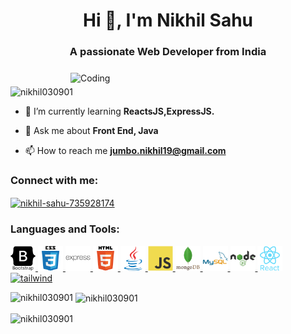 
<h1 align="center">Hi 👋, I'm Nikhil Sahu</h1>
<h3 align="center">A passionate Web Developer from India</h3>
<img align="right" alt="Coding" style="float: right; padding: 3px 3px 0px 3px; margin: 5px 5px 5px 5px;" width="400" src="https://encrypted-tbn0.gstatic.com/images?q=tbn:ANd9GcS-OWyAsz4pGrtSOVxoareEk6l51KJDPdo01g&usqp=CAU" />

<p align="left"> <img src="https://komarev.com/ghpvc/?username=nikhil030901&label=Profile%20views&color=0e75b6&style=flat" alt="nikhil030901" /> </p>

- 🌱 I’m currently learning **ReactsJS,ExpressJS.**

- 💬 Ask me about **Front End, Java**

- 📫 How to reach me **jumbo.nikhil19@gmail.com**

<h3 align="left">Connect with me:</h3>
<p align="left">
<a href="https://linkedin.com/in/nikhil-sahu-735928174" target="blank"><img align="center" src="https://raw.githubusercontent.com/rahuldkjain/github-profile-readme-generator/master/src/images/icons/Social/linked-in-alt.svg" alt="nikhil-sahu-735928174" height="30" width="40" /></a>
</p>

<h3 align="left">Languages and Tools:</h3>
<p align="left"> <a href="https://getbootstrap.com" target="_blank" rel="noreferrer"> <img src="https://raw.githubusercontent.com/devicons/devicon/master/icons/bootstrap/bootstrap-plain-wordmark.svg" alt="bootstrap" width="40" height="40"/> </a> <a href="https://www.w3schools.com/css/" target="_blank" rel="noreferrer"> <img src="https://raw.githubusercontent.com/devicons/devicon/master/icons/css3/css3-original-wordmark.svg" alt="css3" width="40" height="40"/> </a> <a href="https://expressjs.com" target="_blank" rel="noreferrer"> <img src="https://raw.githubusercontent.com/devicons/devicon/master/icons/express/express-original-wordmark.svg" alt="express" width="40" height="40"/> </a> <a href="https://www.w3.org/html/" target="_blank" rel="noreferrer"> <img src="https://raw.githubusercontent.com/devicons/devicon/master/icons/html5/html5-original-wordmark.svg" alt="html5" width="40" height="40"/> </a> <a href="https://www.java.com" target="_blank" rel="noreferrer"> <img src="https://raw.githubusercontent.com/devicons/devicon/master/icons/java/java-original.svg" alt="java" width="40" height="40"/> </a> <a href="https://developer.mozilla.org/en-US/docs/Web/JavaScript" target="_blank" rel="noreferrer"> <img src="https://raw.githubusercontent.com/devicons/devicon/master/icons/javascript/javascript-original.svg" alt="javascript" width="40" height="40"/> </a> <a href="https://www.mongodb.com/" target="_blank" rel="noreferrer"> <img src="https://raw.githubusercontent.com/devicons/devicon/master/icons/mongodb/mongodb-original-wordmark.svg" alt="mongodb" width="40" height="40"/> </a> <a href="https://www.mysql.com/" target="_blank" rel="noreferrer"> <img src="https://raw.githubusercontent.com/devicons/devicon/master/icons/mysql/mysql-original-wordmark.svg" alt="mysql" width="40" height="40"/> </a> <a href="https://nodejs.org" target="_blank" rel="noreferrer"> <img src="https://raw.githubusercontent.com/devicons/devicon/master/icons/nodejs/nodejs-original-wordmark.svg" alt="nodejs" width="40" height="40"/> </a> <a href="https://reactjs.org/" target="_blank" rel="noreferrer"> <img src="https://raw.githubusercontent.com/devicons/devicon/master/icons/react/react-original-wordmark.svg" alt="react" width="40" height="40"/> </a> <a href="https://tailwindcss.com/" target="_blank" rel="noreferrer"> <img src="https://www.vectorlogo.zone/logos/tailwindcss/tailwindcss-icon.svg" alt="tailwind" width="40" height="40"/> </a> </p>

<p><img align="left" src="https://github-readme-stats.vercel.app/api/top-langs?username=nikhil030901&show_icons=true&locale=en&layout=compact" alt="nikhil030901" /></p>

<p>&nbsp;<img align="center" src="https://github-readme-stats.vercel.app/api?username=nikhil030901&show_icons=true&locale=en" alt="nikhil030901" /></p>

<p><img align="center" src="https://github-readme-streak-stats.herokuapp.com/?user=nikhil030901&" alt="nikhil030901" /></p>
